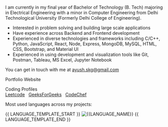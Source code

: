 I am currently in my final year of Bachelor of Technology (B. Tech) majoring in Electrical Engineering with a minor in Computer Engineering from Delhi Technological University (Formerly Delhi College of Engineering).

- Interested in problem solving and building large scale applications
- Have experience across Backend and Frontend development
- Experienced in diverse technologies and frameworks including C/C++, Python, JavaScript, React, Node, Express, MongoDB, MySQL, HTML, CSS, Bootstrap, and Material UI
- Experienced in using development and visualization tools like Git, Postman, Tableau, MS Excel, Jupyter Notebook

You can get in touch with me at ayush.skg@gmail.com

<a>Portfolio Website</a>

Coding Profiles
<br>
<a href="">Leetcode</a> 
&nbsp;
<a href="">GeeksForGeeks</a>
&nbsp;
<a href="">CodeChef</a>

Most used languages across my projects:

{{ LANGUAGE_TEMPLATE_START }}
![{{LANGUAGE_NAME}}](https://img.shields.io/static/v1?style=flat-square&label=%E2%A0%80&color=555&labelColor={{LANGUAGE_COLOR:uri}}&message={{LANGUAGE_NAME:uri}}%EF%B8%B1{{LANGUAGE_PERCENT:uri}}%25)
{{ LANGUAGE_TEMPLATE_END }}

